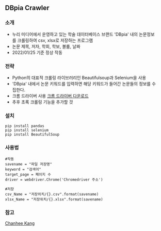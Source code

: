 ## DBpia Crawler

### 소개
 * 누리 미디어에서 운영하고 있는 학술 데이터베이스 브랜드 'DBpia' 내의 논문정보를 크롤링하여 csv, xlsx로 저장하는 프로그램
 * 논문 제목, 저자, 학회, 학보, 볼륨, 날짜
 * 2022/01/25 기준 정상 작동

### 전략
 * Python의 대표적 크롤링 라이브러리인 Beautifulsoup과 Selenium을 사용
 * 'DBpia' 내에서 논문 키워드를 입력하면 해당 키워드가 들어간 논문들의 정보를 수집한다.
 * 크롬 드라이버 사용  [크롬 드라이버 다운로드](https://chromedriver.chromium.org/downloads)
 * 추후 초록 크롤링 기능을 추가할 것

### 설치
```python3
pip install pandas
pip install selenium
pip install BeautifulSoup
```

### 사용법
```python3
#작동
savename = "파일 저장명"
keyword = "검색어"
target_page = 페이지 수
driver = webdriver.Chrome('Chromedriver 주소')

#저장
csv_Name = "저장위치/{}.csv".format(savename)
xlsx_Name = "저장위치/{}.xlsx".format(savename)
```

### 참고
[Chanhee Kang](https://github.com/chanhee-kang/DBpia_crawler.git)